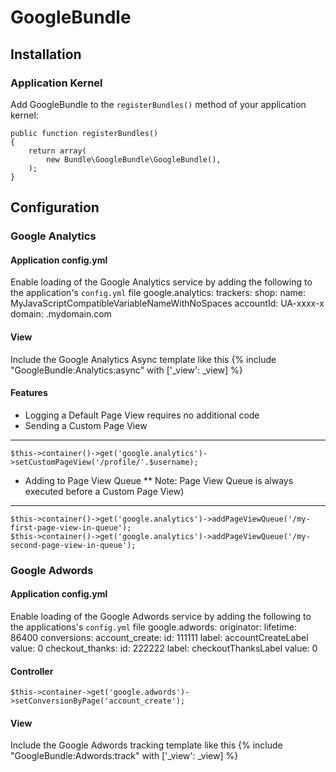 # GoogleBundle

## Installation

### Application Kernel

Add GoogleBundle to the `registerBundles()` method of your application kernel:

    public function registerBundles()
    {
        return array(
            new Bundle\GoogleBundle\GoogleBundle(),
        );
    }

## Configuration

### Google Analytics

#### Application config.yml
Enable loading of the Google Analytics service by adding the following to the application's 
`config.yml` file
    google.analytics:
  		trackers:
    		shop:
      		name: MyJavaScriptCompatibleVariableNameWithNoSpaces
      		accountId: UA-xxxx-x
      		domain: .mydomain.com

#### View
Include the Google Analytics Async template like this
    {% include "GoogleBundle:Analytics:async" with ['_view': _view] %}

#### Features
* Logging a Default Page View requires no additional code
* Sending a Custom Page View
- - -
    $this->container()->get('google.analytics')->setCustomPageView('/profile/'.$username);
* Adding to Page View Queue
** Note: Page View Queue is always executed before a Custom Page View)
- - -
    $this->container()->get('google.analytics')->addPageViewQueue('/my-first-page-view-in-queue');
    $this->container()->get('google.analytics')->addPageViewQueue('/my-second-page-view-in-queue');		

### Google Adwords

#### Application config.yml
Enable loading of the Google Adwords service by adding the following to the applications's 
`config.yml` file
    google.adwords:
  		originator:
    		lifetime: 86400
		  conversions:
    		account_create:
		      id:    111111
    		  label: accountCreateLabel
		      value: 0
		    checkout_thanks:
		      id:    222222
    		  label: checkoutThanksLabel
		      value: 0

#### Controller
    $this->container->get('google.adwords')->setConversionByPage('account_create');

#### View
Include the Google Adwords tracking template like this
    {% include "GoogleBundle:Adwords:track" with ['_view': _view] %}
